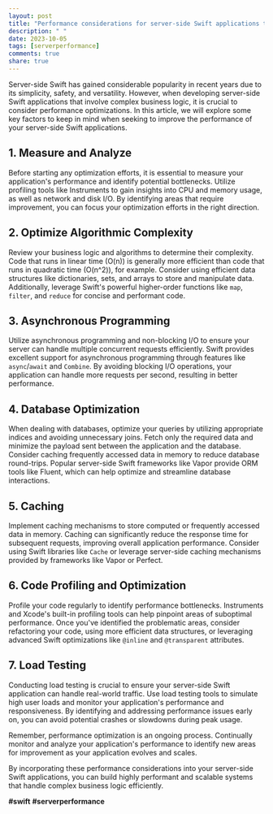 ```yaml
---
layout: post
title: "Performance considerations for server-side Swift applications that involve complex business logic"
description: " "
date: 2023-10-05
tags: [serverperformance]
comments: true
share: true
---
```


Server-side Swift has gained considerable popularity in recent years due to its simplicity, safety, and versatility. However, when developing server-side Swift applications that involve complex business logic, it is crucial to consider performance optimizations. In this article, we will explore some key factors to keep in mind when seeking to improve the performance of your server-side Swift applications.

## 1. Measure and Analyze

Before starting any optimization efforts, it is essential to measure your application's performance and identify potential bottlenecks. Utilize profiling tools like Instruments to gain insights into CPU and memory usage, as well as network and disk I/O. By identifying areas that require improvement, you can focus your optimization efforts in the right direction.

## 2. Optimize Algorithmic Complexity

Review your business logic and algorithms to determine their complexity. Code that runs in linear time (O(n)) is generally more efficient than code that runs in quadratic time (O(n^2)), for example. Consider using efficient data structures like dictionaries, sets, and arrays to store and manipulate data. Additionally, leverage Swift's powerful higher-order functions like `map`, `filter`, and `reduce` for concise and performant code.

## 3. Asynchronous Programming

Utilize asynchronous programming and non-blocking I/O to ensure your server can handle multiple concurrent requests efficiently. Swift provides excellent support for asynchronous programming through features like `async`/`await` and `Combine`. By avoiding blocking I/O operations, your application can handle more requests per second, resulting in better performance.

## 4. Database Optimization

When dealing with databases, optimize your queries by utilizing appropriate indices and avoiding unnecessary joins. Fetch only the required data and minimize the payload sent between the application and the database. Consider caching frequently accessed data in memory to reduce database round-trips. Popular server-side Swift frameworks like Vapor provide ORM tools like Fluent, which can help optimize and streamline database interactions.

## 5. Caching

Implement caching mechanisms to store computed or frequently accessed data in memory. Caching can significantly reduce the response time for subsequent requests, improving overall application performance. Consider using Swift libraries like `Cache` or leverage server-side caching mechanisms provided by frameworks like Vapor or Perfect.

## 6. Code Profiling and Optimization

Profile your code regularly to identify performance bottlenecks. Instruments and Xcode's built-in profiling tools can help pinpoint areas of suboptimal performance. Once you've identified the problematic areas, consider refactoring your code, using more efficient data structures, or leveraging advanced Swift optimizations like `@inline` and `@transparent` attributes.

## 7. Load Testing

Conducting load testing is crucial to ensure your server-side Swift application can handle real-world traffic. Use load testing tools to simulate high user loads and monitor your application's performance and responsiveness. By identifying and addressing performance issues early on, you can avoid potential crashes or slowdowns during peak usage.

Remember, performance optimization is an ongoing process. Continually monitor and analyze your application's performance to identify new areas for improvement as your application evolves and scales.

By incorporating these performance considerations into your server-side Swift applications, you can build highly performant and scalable systems that handle complex business logic efficiently.

**#swift** **#serverperformance**